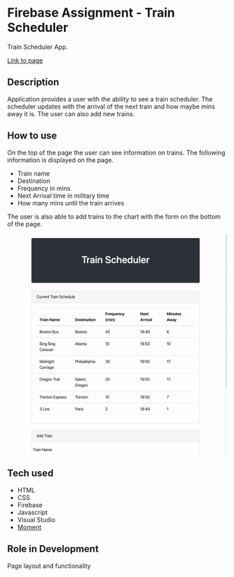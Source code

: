 # Firebase Assignment - Train Scheduler

Train Scheduler App.

[Link to page](https://reekamaharaj.github.io/TrainScheduler/)

## Description
Application provides a user with the ability to see a train scheduler. The scheduler updates with the arrival of the next train and how maybe mins away it is. The user can also add new trains.

## How to use
On the top of the page the user can see information on trains. The following information is displayed on the page.

- Train name
- Destination
- Frequency in mins
- Next Arrival time in military time
- How many mins until the train arrives

The user is also able to add trains to the chart with the form on the bottom of the page.

![](assets/images/train.gif)

## Tech used
- HTML
- CSS
- Firebase
- Javascript
- Visual Studio
- [Moment](https://www.npmjs.com/package/moment)

## Role in Development
Page layout and functionality

